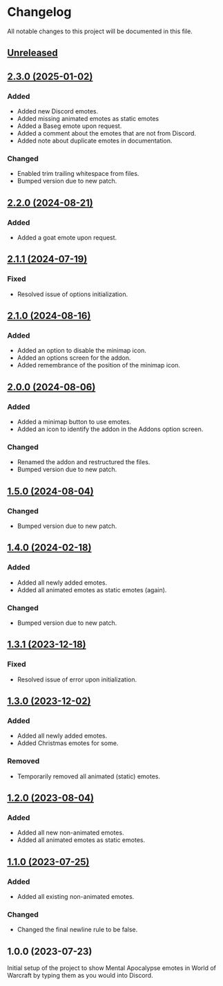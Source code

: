 # Changelog
All notable changes to this project will be documented in this file.

## [Unreleased](https://github.com/jordinbrouwer/MentalApocalypseEmotes/compare/2.3.0...master)

## [2.3.0 (2025-01-02)](https://github.com/jordinbrouwer/MentalApocalypseEmotes/compare/2.2.0...2.3.0)

### Added
- Added new Discord emotes.
- Added missing animated emotes as static emotes
- Added a Baseg emote upon request.
- Added a comment about the emotes that are not from Discord.
- Added note about duplicate emotes in documentation.

### Changed
- Enabled trim trailing whitespace from files.
- Bumped version due to new patch.

## [2.2.0 (2024-08-21)](https://github.com/jordinbrouwer/MentalApocalypseEmotes/compare/2.1.1...2.2.0)

### Added
- Added a goat emote upon request.

## [2.1.1 (2024-07-19)](https://github.com/jordinbrouwer/MentalApocalypseEmotes/compare/2.1.0...2.1.1)

### Fixed
- Resolved issue of options initialization.

## [2.1.0 (2024-08-16)](https://github.com/jordinbrouwer/MentalApocalypseEmotes/compare/2.0.0...2.1.0)

### Added
- Added an option to disable the minimap icon.
- Added an options screen for the addon.
- Added remembrance of the position of the minimap icon.

## [2.0.0 (2024-08-06)](https://github.com/jordinbrouwer/MentalApocalypseEmotes/compare/1.5.0...2.0.0)

### Added
- Added a minimap button to use emotes.
- Added an icon to identify the addon in the Addons option screen.

### Changed
- Renamed the addon and restructured the files.
- Bumped version due to new patch.

## [1.5.0 (2024-08-04)](https://github.com/jordinbrouwer/MentalApocalypseEmotes/compare/1.4.0...1.5.0)

### Changed
- Bumped version due to new patch.

## [1.4.0 (2024-02-18)](https://github.com/jordinbrouwer/MentalApocalypseEmotes/compare/1.3.1...1.4.0)

### Added
- Added all newly added emotes.
- Added all animated emotes as static emotes (again).

### Changed
- Bumped version due to new patch.

## [1.3.1 (2023-12-18)](https://github.com/jordinbrouwer/MentalApocalypseEmotes/compare/1.3.0...1.3.1)

### Fixed
- Resolved issue of error upon initialization.

## [1.3.0 (2023-12-02)](https://github.com/jordinbrouwer/MentalApocalypseEmotes/compare/1.2.0...1.3.0)

### Added
- Added all newly added emotes.
- Added Christmas emotes for some.

### Removed
- Temporarily removed all animated (static) emotes.

## [1.2.0 (2023-08-04)](https://github.com/jordinbrouwer/MentalApocalypseEmotes/compare/1.1.0...1.2.0)

### Added
- Added all new non-animated emotes.
- Added all animated emotes as static emotes.

## [1.1.0 (2023-07-25)](https://github.com/jordinbrouwer/MentalApocalypseEmotes/compare/1.0.0...1.1.0)

### Added
- Added all existing non-animated emotes.

### Changed
- Changed the final newline rule to be false.

## 1.0.0 (2023-07-23)

Initial setup of the project to show Mental Apocalypse emotes in World of Warcraft by typing them as you would into Discord.
